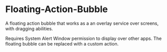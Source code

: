 # Floating-Action-Bubble
A floating action bubble that works as a an overlay service over screens, with dragging abilities.

Requires System Alert Window permission to display over other apps. The floating bubble can be replaced with a custom action.
